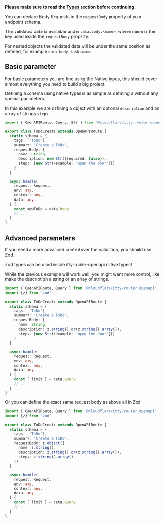 **Please make sure to read the [Types](../types.md) section before continuing.**


You can declare Body Requests in the `requestBody` property of your endpoint schema.

The validated data is available under `data.body.<name>`, where name is the key used inside the `requestBody` property.

For nested objects the validated data will be under the same position as defined, for example `data.body.task.name`.
 
## Basic parameter

For basic parameters you are fine using the Native types, this should cover almost everything you need to build a big
project.

Defining a schema using native types is as simple as defining a without any special parameters.

In this example we are defining a object with an optional `description` and an array of strings `steps`.

```ts hl_lines="7-11"
import { OpenAPIRoute, Query, Str } from '@cloudflare/itty-router-openapi'

export class ToDoCreate extends OpenAPIRoute {
  static schema = {
    tags: ['ToDo'],
    summary: 'Create a ToDo',
    requestBody: {
      name: String,
      description: new Str({required: false}),
      steps: [new Str({example: 'open the door'})]
    }
  }

  async handle(
    request: Request,
    env: any,
    context: any,
    data: any
  ) {
    const newToDo = data.body
    // ...
  }
}
```

## Advanced parameters

If you need a more advanced control over the validation, you should use [Zod](https://zod.dev/).

Zod types can be used inside itty-router-openapi native types!

While the previous example will work well, you might want more control, like make the description a string or an array of strings.

```ts hl_lines="8-12"
import { OpenAPIRoute, Query } from '@cloudflare/itty-router-openapi'
import {z} from 'zod'

export class ToDoCreate extends OpenAPIRoute {
  static schema = {
    tags: ['ToDo'],
    summary: 'Create a ToDo',
    requestBody: {
      name: String,
      description: z.string().or(z.string().array()),
      steps: [new Str({example: 'open the door'})]
    }
  }

  async handle(
    request: Request,
    env: any,
    context: any,
    data: any
  ) {
    const { limit } = data.query
    // ...
  }
}
```

Or you can define the exact same request body as above all in Zod

```ts hl_lines="8-12"
import { OpenAPIRoute, Query } from '@cloudflare/itty-router-openapi'
import {z} from 'zod'

export class ToDoCreate extends OpenAPIRoute {
  static schema = {
    tags: ['ToDo'],
    summary: 'Create a ToDo',
    requestBody: z.object({
      name: z.string(),
      description: z.string().or(z.string().array()),
      steps: z.string().array()
    })
  }

  async handle(
    request: Request,
    env: any,
    context: any,
    data: any
  ) {
    const { limit } = data.query
    // ...
  }
}
```
